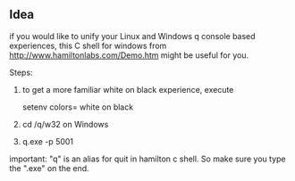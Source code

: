 ﻿## Idea

if you would like to unify your Linux and Windows q console based experiences, this C shell for windows from http://www.hamiltonlabs.com/Demo.htm might be useful for you.

Steps:

1. to get a more familiar white on black experience, execute

    setenv colors= white on black

2. cd /q/w32           on Windows

3. q.exe -p 5001

  important: "q" is an alias for quit in hamilton c shell.  So make sure you type the ".exe" on the end. 

